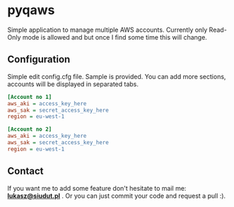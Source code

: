 # pyqaws

Simple application to manage multiple AWS accounts. Currently only Read-Only mode is allowed and but once I find some time this will change.

## Configuration

Simple edit config.cfg file. Sample is provided. You can add more sections, accounts will be displayed in separated tabs.

```ini
[Account no 1]
aws_aki = access_key_here
aws_sak = secret_access_key_here
region = eu-west-1

[Account no 2]
aws_aki = access_key_here
aws_sak = secret_access_key_here
region = eu-west-1
```

## Contact

If you want me to add some feature don't hesitate to mail me: **lukasz@siudut.pl** . Or you can just commit your code and request a pull :).
